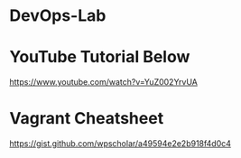 # DevOps-Lab

# YouTube Tutorial Below
https://www.youtube.com/watch?v=YuZ002YrvUA

# Vagrant Cheatsheet
https://gist.github.com/wpscholar/a49594e2e2b918f4d0c4